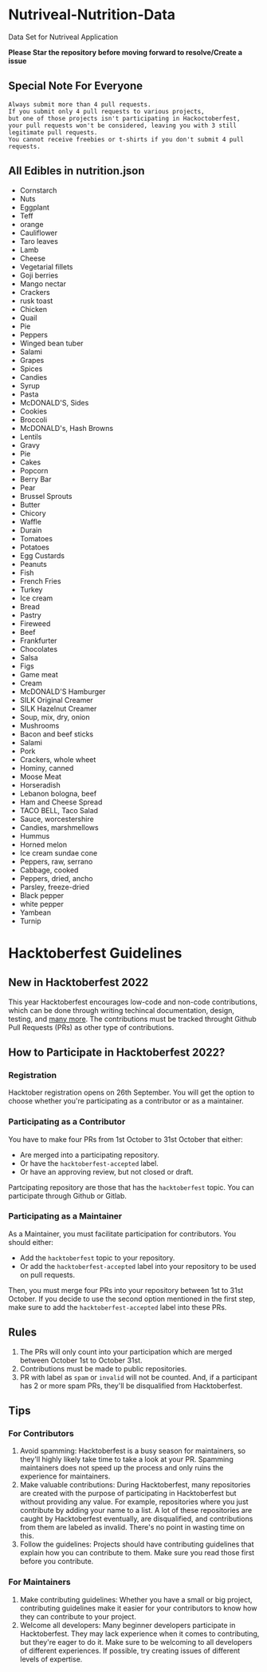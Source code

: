 # Nutriveal-Nutrition-Data

Data Set for Nutriveal Application

**Please Star the repository before moving forward to resolve/Create a issue**

## Special Note For Everyone

```
Always submit more than 4 pull requests.
If you submit only 4 pull requests to various projects,
but one of those projects isn't participating in Hackoctoberfest,
your pull requests won't be considered, leaving you with 3 still legitimate pull requests.
You cannot receive freebies or t-shirts if you don't submit 4 pull requests.
```

## All Edibles in nutrition.json

- Cornstarch
- Nuts
- Eggplant
- Teff
- orange
- Cauliflower
- Taro leaves
- Lamb
- Cheese
- Vegetarial fillets
- Goji berries
- Mango nectar
- Crackers
- rusk toast
- Chicken
- Quail
- Pie
- Peppers
- Winged bean tuber
- Salami
- Grapes
- Spices
- Candies
- Syrup
- Pasta
- McDONALD'S, Sides
- Cookies
- Broccoli
- McDONALD's, Hash Browns
- Lentils
- Gravy
- Pie
- Cakes
- Popcorn
- Berry Bar
- Pear
- Brussel Sprouts
- Butter
- Chicory
- Waffle
- Durain
- Tomatoes
- Potatoes
- Egg Custards
- Peanuts
- Fish
- French Fries
- Turkey
- Ice cream
- Bread
- Pastry
- Fireweed
- Beef
- Frankfurter
- Chocolates
- Salsa
- Figs
- Game meat
- Cream
- McDONALD'S Hamburger
- SILK Original Creamer
- SILK Hazelnut Creamer
- Soup, mix, dry, onion
- Mushrooms
- Bacon and beef sticks
- Salami
- Pork
- Crackers, whole wheet
- Hominy, canned
- Moose Meat
- Horseradish
- Lebanon bologna, beef
- Ham and Cheese Spread
- TACO BELL, Taco Salad
- Sauce, worcestershire
- Candies, marshmellows
- Hummus
- Horned melon
- Ice cream sundae cone
- Peppers, raw, serrano
- Cabbage, cooked
- Peppers, dried, ancho
- Parsley, freeze-dried
- Black pepper
- white pepper
- Yambean
- Turnip

# Hacktoberfest Guidelines

## New in Hacktoberfest 2022

This year Hacktoberfest encourages low-code and non-code contributions, which can be done through writing techincal documentation, design, testing, and [many more](https://hacktoberfest.com/about/#low-or-non-code). The contributions must be tracked throught Github Pull Requests (PRs) as other type of contributions.

## How to Participate in Hacktoberfest 2022?

### Registration

Hacktober registration opens on 26th September. You will get the option to choose whether you're participating as a contributor or as a maintainer.

### Participating as a Contributor

You have to make four PRs from 1st October to 31st October that either:
* Are merged into a participating repository.
* Or have the `hacktoberfest-accepted` label.
* Or have an approving review, but not closed or draft.

Partcipating repository are those that has the `hacktoberfest` topic.
You can participate through Github or Gitlab.

### Participating as a Maintainer

As a Maintainer, you must facilitate participation for contributors. You should either:
* Add the `hacktoberfest` topic to your repository.
* Or add the `hacktoberfest-accepted` label into your repository to be used on pull requests.

Then, you must merge four PRs into your repository between 1st to 31st October. If you decide to use the second option mentioned in the first step, make sure to add the `hacktoberfest-accepted` label into these PRs.

## Rules

1. The PRs will only count into your participation which are merged between October 1st to October 31st.
2. Contributions must be made to public repositories.
3. PR with label as `spam` or `invalid` will not be counted. And, if a participant has 2 or more spam PRs, they'll be disqualified from Hacktoberfest.

## Tips

### For Contributors

1. Avoid spamming: Hacktoberfest is a busy season for maintainers, so they'll highly likely take time to take a look at your PR. Spamming maintainers does not speed up the process and only ruins the experience for maintainers.
2. Make valuable contributions: During Hacktoberfest, many repositories are created with the purpose of participating in Hacktoberfest but without providing any value. For example, repositories where you just contribute by adding your name to a list. A lot of these repositories are caught by Hacktoberfest eventually, are disqualified, and contributions from them are labeled as invalid. There's no point in wasting time on this.
3. Follow the guidelines: Projects should have contributing guidelines that explain how you can contribute to them. Make sure you read those first before you contribute.

### For Maintainers

1. Make contributing guidelines: Whether you have a small or big project, contributing guidelines make it easier for your contributors to know how they can contribute to your project.
2. Welcome all developers: Many beginner developers participate in Hacktoberfest. They may lack experience when it comes to contributing, but they're eager to do it. Make sure to be welcoming to all developers of different experiences. If possible, try creating issues of different levels of expertise.
